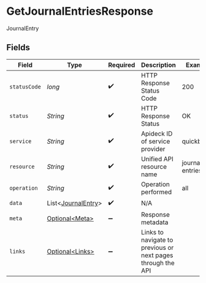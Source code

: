 # GetJournalEntriesResponse

JournalEntry


## Fields

| Field                                                          | Type                                                           | Required                                                       | Description                                                    | Example                                                        |
| -------------------------------------------------------------- | -------------------------------------------------------------- | -------------------------------------------------------------- | -------------------------------------------------------------- | -------------------------------------------------------------- |
| `statusCode`                                                   | *long*                                                         | :heavy_check_mark:                                             | HTTP Response Status Code                                      | 200                                                            |
| `status`                                                       | *String*                                                       | :heavy_check_mark:                                             | HTTP Response Status                                           | OK                                                             |
| `service`                                                      | *String*                                                       | :heavy_check_mark:                                             | Apideck ID of service provider                                 | quickbooks                                                     |
| `resource`                                                     | *String*                                                       | :heavy_check_mark:                                             | Unified API resource name                                      | journal-entries                                                |
| `operation`                                                    | *String*                                                       | :heavy_check_mark:                                             | Operation performed                                            | all                                                            |
| `data`                                                         | List\<[JournalEntry](../../models/components/JournalEntry.md)> | :heavy_check_mark:                                             | N/A                                                            |                                                                |
| `meta`                                                         | [Optional\<Meta>](../../models/components/Meta.md)             | :heavy_minus_sign:                                             | Response metadata                                              |                                                                |
| `links`                                                        | [Optional\<Links>](../../models/components/Links.md)           | :heavy_minus_sign:                                             | Links to navigate to previous or next pages through the API    |                                                                |